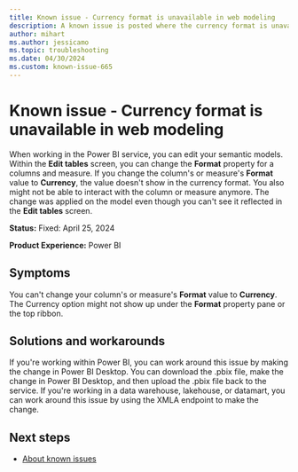 ```yaml
---
title: Known issue - Currency format is unavailable in web modeling
description: A known issue is posted where the currency format is unavailable in web modeling.
author: mihart
ms.author: jessicamo
ms.topic: troubleshooting  
ms.date: 04/30/2024
ms.custom: known-issue-665
---
```


# Known issue - Currency format is unavailable in web modeling

When working in the Power BI service, you can edit your semantic models. Within the **Edit tables** screen, you can change the **Format** property for a columns and measure. If you change the column's or measure's **Format** value to **Currency**, the value doesn't show in the currency format. You also might not be able to interact with the column or measure anymore. The change was applied on the model even though you can't see it reflected in the **Edit tables** screen.

**Status:** Fixed: April 25, 2024

**Product Experience:** Power BI

## Symptoms

You can't change your column's or measure's **Format** value to **Currency**. The Currency option might not show up under the **Format** property pane or the top ribbon.

## Solutions and workarounds

If you're working within Power BI, you can work around this issue by making the change in Power BI Desktop. You can download the .pbix file, make the change in Power BI Desktop, and then upload the .pbix file back to the service. If you're working in a data warehouse, lakehouse, or datamart, you can work around this issue by using the XMLA endpoint to make the change.

## Next steps

- [About known issues](https://support.fabric.microsoft.com/known-issues)
